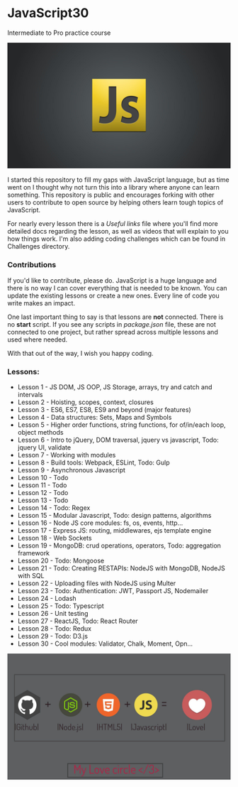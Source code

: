 # JavaScript30
Intermediate to Pro practice course

![](readMe_img/js-logo.jpg)

I started this repository to fill my gaps with JavaScript language, but as time went on I thought why not turn this into a library
where anyone can learn something. 
This repository is public and encourages forking with other users to contribute to open source by helping others learn
tough topics of JavaScript.

For nearly every lesson there is a *Useful links* file where you'll find more detailed docs regarding the lesson,
as well as videos that will explain to you how things work. 
I'm also adding coding challenges which can be found in Challenges directory.

### Contributions

If you'd like to contribute, please do. JavaScript is a huge language and there is no way I can cover everything that is needed to be known. 
You can update the existing lessons or create a new ones. Every line of code you write makes an impact.

One last important thing to say is that lessons are **not** connected. 
There is no **start** script. If you see any scripts in *package.json* file, these are not connected to one project, but rather spread across multiple lessons and used where needed.


With that out of the way, I wish you happy coding. 

### Lessons: 
* Lesson 1 - JS DOM, JS OOP, JS Storage, arrays, try and catch and intervals
* Lesson 2 - Hoisting, scopes, context, closures
* Lesson 3 - ES6, ES7, ES8, ES9 and beyond (major features)
* Lesson 4 - Data structures: Sets, Maps and Symbols
* Lesson 5 - Higher order functions, string functions, for of/in/each loop, object methods
* Lesson 6 - Intro to jQuery, DOM traversal, jquery vs javascript, Todo: jquery UI, validate
* Lesson 7 - Working with modules
* Lesson 8 - Build tools: Webpack, ESLint, Todo: Gulp
* Lesson 9 - Asynchronous Javascript
* Lesson 10 - Todo
* Lesson 11 - Todo
* Lesson 12 - Todo
* Lesson 13 - Todo
* Lesson 14 - Todo: Regex
* Lesson 15 - Modular Javascript, Todo: design patterns, algorithms
* Lesson 16 - Node JS core modules: fs, os, events, http...
* Lesson 17 - Express JS: routing, middlewares, ejs template engine
* Lesson 18 - Web Sockets
* Lesson 19 - MongoDB: crud operations, operators, Todo: aggregation framework
* Lesson 20 - Todo: Mongoose
* Lesson 21 - Todo: Creating RESTAPIs: NodeJS with MongoDB, NodeJS with SQL
* Lesson 22 - Uploading files with NodeJS using Multer
* Lesson 23 - Todo: Authentication: JWT, Passport JS, Nodemailer
* Lesson 24 - Lodash
* Lesson 25 - Todo: Typescript 
* Lesson 26 - Unit testing
* Lesson 27 - ReactJS, Todo: React Router
* Lesson 28 - Todo: Redux
* Lesson 29 - Todo: D3.js
* Lesson 30 - Cool modules: Validator, Chalk, Moment, Opn...

![](readMe_img/js-git-node.jpg)
